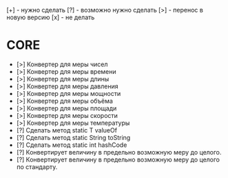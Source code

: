 [+] - нужно сделать
[?] - возможно нужно сделать
[>] - перенос в новую версию
[x] - не делать

# CORE
* [>] Конвертер для меры чисел
* [>] Конвертер для меры времени
* [>] Конвертер для меры длины
* [>] Конвертер для меры давления
* [>] Конвертер для меры мощности
* [>] Конвертер для меры объёма
* [>] Конвертер для меры площади
* [>] Конвертер для меры скорости
* [>] Конвертер для меры температуры
* [?] Сделать метод static T valueOf
* [?] Сделать метод static String toString
* [?] Сделать метод static int hashCode
* [?] Конвертирует величину в предельно возможную меру до целого.
* [?] Конвертирует величину в предельно возможную меру до целого по стандарту.